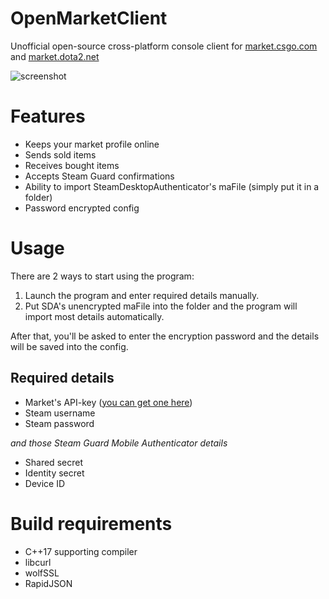 # OpenMarketClient
Unofficial open-source cross-platform console client for [market.csgo.com](https://market.csgo.com) and [market.dota2.net](https://market.dota2.net)

![screenshot](screenshot.png)

# Features
* Keeps your market profile online
* Sends sold items
* Receives bought items
* Accepts Steam Guard confirmations
* Ability to import SteamDesktopAuthenticator's maFile (simply put it in a folder)
* Password encrypted config

# Usage
There are 2 ways to start using the program:
1. Launch the program and enter required details manually.
2. Put SDA's unencrypted maFile into the folder and the program will import most details automatically.

After that, you'll be asked to enter the encryption password and the details will be saved into the config.

## Required details
* Market's API-key ([you can get one here](https://market.csgo.com/docs-v2))
* Steam username
* Steam password

*and those Steam Guard Mobile Authenticator details*
* Shared secret
* Identity secret
* Device ID

# Build requirements
* C++17 supporting compiler
* libcurl
* wolfSSL
* RapidJSON
